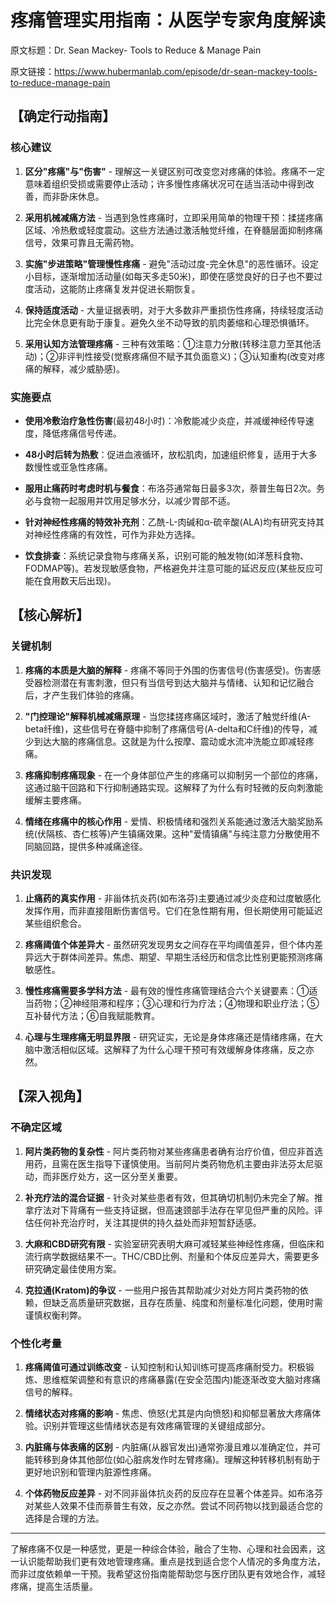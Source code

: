 # 疼痛管理实用指南：从医学专家角度解读

原文标题：Dr. Sean Mackey- Tools to Reduce & Manage Pain

原文链接：https://www.hubermanlab.com/episode/dr-sean-mackey-tools-to-reduce-manage-pain

## 【确定行动指南】

### 核心建议
1. **区分"疼痛"与"伤害"** - 理解这一关键区别可改变您对疼痛的体验。疼痛不一定意味着组织受损或需要停止活动；许多慢性疼痛状况可在适当活动中得到改善，而非卧床休息。
   
2. **采用机械减痛方法** - 当遇到急性疼痛时，立即采用简单的物理干预：揉搓疼痛区域、冷热敷或轻度震动。这些方法通过激活触觉纤维，在脊髓层面抑制疼痛信号，效果可靠且无需药物。

3. **实施"步进策略"管理慢性疼痛** - 避免"活动过度-完全休息"的恶性循环。设定小目标，逐渐增加活动量(如每天多走50米)，即使在感觉良好的日子也不要过度活动，这能防止疼痛复发并促进长期恢复。

4. **保持适度活动** - 大量证据表明，对于大多数非严重损伤性疼痛，持续轻度活动比完全休息更有助于康复。避免久坐不动导致的肌肉萎缩和心理恐惧循环。

5. **采用认知方法管理疼痛** - 三种有效策略：①注意力分散(转移注意力至其他活动)；②非评判性接受(觉察疼痛但不赋予其负面意义)；③认知重构(改变对疼痛的解释，减少威胁感)。

### 实施要点
- **使用冷敷治疗急性伤害**(最初48小时)：冷敷能减少炎症，并减缓神经传导速度，降低疼痛信号传递。
  
- **48小时后转为热敷**：促进血液循环，放松肌肉，加速组织修复，适用于大多数慢性或亚急性疼痛。

- **服用止痛药时考虑时机与餐食**：布洛芬通常每日最多3次，萘普生每日2次。务必与食物一起服用并饮用足够水分，以减少胃部不适。

- **针对神经性疼痛的特效补充剂**：乙酰-L-肉碱和α-硫辛酸(ALA)均有研究支持其对神经性疼痛的有效性，可作为非处方选择。

- **饮食排查**：系统记录食物与疼痛关系，识别可能的触发物(如洋葱科食物、FODMAP等)。若发现敏感食物，严格避免并注意可能的延迟反应(某些反应可能在食用数天后出现)。

## 【核心解析】

### 关键机制
1. **疼痛的本质是大脑的解释** - 疼痛不等同于外围的伤害信号(伤害感受)。伤害感受器检测潜在有害刺激，但只有当信号到达大脑并与情绪、认知和记忆融合后，才产生我们体验的疼痛。

2. **"门控理论"解释机械减痛原理** - 当您揉搓疼痛区域时，激活了触觉纤维(A-beta纤维)，这些信号在脊髓中抑制了疼痛信号(A-delta和C纤维)的传导，减少到达大脑的疼痛信息。这就是为什么按摩、震动或水流冲洗能立即减轻疼痛。

3. **疼痛抑制疼痛现象** - 在一个身体部位产生的疼痛可以抑制另一个部位的疼痛，这通过脑干回路和下行抑制通路实现。这解释了为什么有时轻微的反向刺激能缓解主要疼痛。

4. **情绪在疼痛中的核心作用** - 爱情、积极情绪和强烈关系能通过激活大脑奖励系统(伏隔核、杏仁核等)产生镇痛效果。这种"爱情镇痛"与纯注意力分散使用不同脑回路，提供多种减痛途径。

### 共识发现
1. **止痛药的真实作用** - 非甾体抗炎药(如布洛芬)主要通过减少炎症和过度敏感化发挥作用，而非直接阻断伤害信号。它们在急性期有用，但长期使用可能延迟某些组织愈合。

2. **疼痛阈值个体差异大** - 虽然研究发现男女之间存在平均阈值差异，但个体内差异远大于群体间差异。焦虑、期望、早期生活经历和信念比性别更能预测疼痛敏感性。

3. **慢性疼痛需要多学科方法** - 最有效的慢性疼痛管理结合六个关键要素：①适当药物；②神经阻滞和程序；③心理和行为疗法；④物理和职业疗法；⑤互补替代方法；⑥自我赋能教育。

4. **心理与生理疼痛无明显界限** - 研究证实，无论是身体疼痛还是情绪疼痛，在大脑中激活相似区域。这解释了为什么心理干预可有效缓解身体疼痛，反之亦然。

## 【深入视角】

### 不确定区域
1. **阿片类药物的复杂性** - 阿片类药物对某些疼痛患者确有治疗价值，但应非首选用药，且需在医生指导下谨慎使用。当前阿片类药物危机主要由非法芬太尼驱动，而非医疗处方，这一区分至关重要。

2. **补充疗法的混合证据** - 针灸对某些患者有效，但其确切机制仍未完全了解。推拿疗法对下背痛有一些支持证据，但高速颈部手法存在罕见但严重的风险。评估任何补充治疗时，关注其提供的持久益处而非短暂舒适感。

3. **大麻和CBD研究有限** - 实验室研究表明大麻可减轻某些神经性疼痛，但临床和流行病学数据结果不一。THC/CBD比例、剂量和个体反应差异大，需要更多研究确定最佳使用方案。

4. **克拉通(Kratom)的争议** - 一些用户报告其帮助减少对处方阿片类药物的依赖，但缺乏高质量研究数据，且存在质量、纯度和剂量标准化问题，使用时需谨慎权衡利弊。

### 个性化考量
1. **疼痛阈值可通过训练改变** - 认知控制和认知训练可提高疼痛耐受力。积极锻炼、思维框架调整和有意识的疼痛暴露(在安全范围内)能逐渐改变大脑对疼痛信号的解释。

2. **情绪状态对疼痛的影响** - 焦虑、愤怒(尤其是内向愤怒)和抑郁显著放大疼痛体验。识别并管理这些情绪状态是有效疼痛管理的关键组成部分。

3. **内脏痛与体表痛的区别** - 内脏痛(从器官发出)通常弥漫且难以准确定位，并可能转移到身体其他部位(如心脏病发作时左臂疼痛)。理解这种转移机制有助于更好地识别和管理内脏源性疼痛。

4. **个体药物反应差异** - 对不同非甾体抗炎药的反应存在显著个体差异。如布洛芬对某些人效果不佳而萘普生有效，反之亦然。尝试不同药物以找到最适合您的选择是合理的方法。

---

了解疼痛不仅是一种感觉，更是一种综合体验，融合了生物、心理和社会因素，这一认识能帮助我们更有效地管理疼痛。重点是找到适合您个人情况的多角度方法，而非过度依赖单一干预。我希望这份指南能帮助您与医疗团队更有效地合作，减轻疼痛，提高生活质量。
